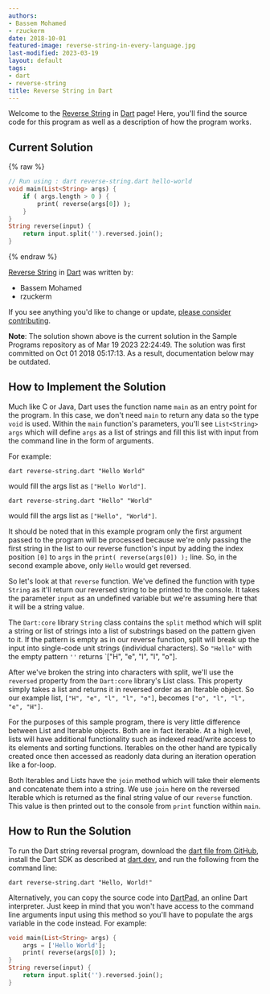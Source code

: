 ```yaml
---
authors:
- Bassem Mohamed
- rzuckerm
date: 2018-10-01
featured-image: reverse-string-in-every-language.jpg
last-modified: 2023-03-19
layout: default
tags:
- dart
- reverse-string
title: Reverse String in Dart
---
```


Welcome to the [Reverse String](https://sampleprograms.io/projects/reverse-string) in [Dart](https://sampleprograms.io/languages/dart) page! Here, you'll find the source code for this program as well as a description of how the program works.

## Current Solution

{% raw %}

```dart
// Run using : dart reverse-string.dart hello-world
void main(List<String> args) {
    if ( args.length > 0 ) {
        print( reverse(args[0]) );
    }
}
String reverse(input) {
    return input.split('').reversed.join();
}
```

{% endraw %}

[Reverse String](https://sampleprograms.io/projects/reverse-string) in [Dart](https://sampleprograms.io/languages/dart) was written by:

- Bassem Mohamed
- rzuckerm

If you see anything you'd like to change or update, [please consider contributing](https://github.com/TheRenegadeCoder/sample-programs).

**Note**: The solution shown above is the current solution in the Sample Programs repository as of Mar 19 2023 22:24:49. The solution was first committed on Oct 01 2018 05:17:13. As a result, documentation below may be outdated.

## How to Implement the Solution

Much like C or Java, Dart uses the function name `main` as an entry point for the program. In this case, we don't need `main` to return any data so the type `void` is used. Within the `main` function's parameters, you'll see `List<String> args` which will define `args` as a list of strings and fill this list with input from the command line in the form of arguments.

For example:

```
dart reverse-string.dart "Hello World"
```

would fill the args list as `["Hello World"]`.

```
dart reverse-string.dart "Hello" "World"
```

would fill the args list as `["Hello", "World"]`.

It should be noted that in this example program only the first argument passed to the program will be processed because we're only passing the first string in the list to our reverse function's input by adding the index position `[0]` to `args` in the `print( reverse(args[0]) );` line. So, in the second example above, only `Hello` would get reversed.

So let's look at that `reverse` function. We've defined the function with type `String` as it'll return our reversed string to be printed to the console. It takes the parameter `input` as an undefined variable but we're assuming here that it will be a string value.

The `Dart:core` library `String` class contains the `split` method which will split a string or list of strings into a list of substrings based on the pattern given to it. If the pattern is empty as in our reverse function, split will break up the input into single-code unit strings (individual characters). So `"Hello"` with the empty pattern `''` returns `["H", "e", "l", "l", "o"].

After we've broken the string into characters with split, we'll use the `reversed` property from the `Dart:core` library's List class. This property simply takes a list and returns it in reversed order as an Iterable object. So our example list, `["H", "e", "l", "l", "o"]`, becomes `["o", "l", "l", "e", "H"]`.

For the purposes of this sample program, there is very little difference between List and Iterable objects. Both are in fact iterable. At a high level, lists will have additional functionality such as indexed read/write access to its elements and sorting functions. Iterables on the other hand are typically created once then accessed as readonly data during an iteration operation like a for-loop.

Both Iterables and Lists have the `join` method which will take their elements and concatenate them into a string. We use `join` here on the reversed Iterable which is returned as the final string value of our `reverse` function. This value is then printed out to the console from `print` function within `main`.


## How to Run the Solution

To run the Dart string reversal program, download the [dart file from GitHub](https://github.com/TheRenegadeCoder/sample-programs/blob/main/archive/d/dart/reverse-string.dart), install the Dart SDK as described at [dart.dev](https://dart.dev/get-dart), and run the following from the command line:

```console
dart reverse-string.dart "Hello, World!"
```

Alternatively, you can copy the source code into [DartPad](https://dartpad.dartlang.org/), an online Dart interpreter. Just keep in mind that you won't have access to the command line arguments input using this method so you'll have to populate the args variable in the code instead. For example:

```dart
void main(List<String> args) {
    args = ['Hello World'];
    print( reverse(args[0]) );
}
String reverse(input) {
    return input.split('').reversed.join();
}
```
